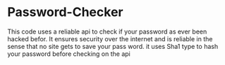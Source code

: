 # Password-Checker
This code uses a reliable api to check if your password as ever been hacked befor. It ensures security over the internet and is reliable in the sense that no site gets to save your pass word.
it uses Sha1 type to hash your password before checking on the api
